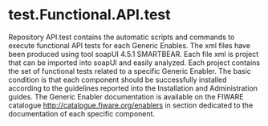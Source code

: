 # test.Functional.API.test

Repository API.test contains the automatic scripts and commands to execute functional API tests for each Generic Enables.
The xml files have been produced using tool soapUI 4.5.1 SMARTBEAR.
Each file xml is project that can be imported into soapUI and easily analyzed.
Each project contains the set of functional tests related to a specific Generic Enabler.
The basic condition is that each component should be successfully installed according to the guidelines reported into the 
Installation and Administration guides. The Generic Enabler documentation is available on the FIWARE catalogue http://catalogue.fiware.org/enablers in section dedicated to the documentation of each specific component.
